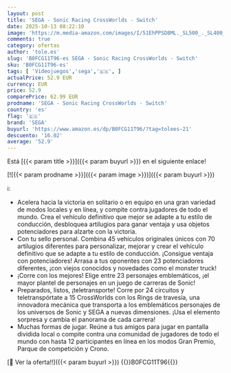 ```yaml
---
layout: post
title: 'SEGA - Sonic Racing CrossWorlds - Switch'
date: 2025-10-13 08:22:10
image: 'https://m.media-amazon.com/images/I/51EhPPSD8ML._SL500_._SL400_.jpg'
comments: true
category: ofertas
author: 'tole.es'
slug: 'B0FCG11T96-es SEGA - Sonic Racing CrossWorlds - Switch'
sku: 'B0FCG11T96-es'
tags: [ 'Videojuegos','sega','🇪🇸', ]
actualPrice: 52.9 EUR
currency: EUR
price: 52.9
comparePrice: 62.99 EUR
prodname: 'SEGA - Sonic Racing CrossWorlds - Switch'
country: 'es'
flag: '🇪🇸'
brand: 'SEGA'
buyurl: 'https://www.amazon.es/dp/B0FCG11T96/?tag=tolees-21'
descuento: '16.02'
average: '52.9'
---
```


Está [{{< param title >}}]({{< param buyurl >}}) en el siguiente enlace!

[![{{< param prodname >}}]({{< param image >}})]({{< param buyurl >}})

ℹ️:

- Acelera hacia la victoria en solitario o en equipo en una gran variedad de modos locales y en línea, y compite contra jugadores de todo el mundo. Crea el vehículo definitivo que mejor se adapte a tu estilo de conducción, desbloquea artilugios para ganar ventaja y usa objetos potenciadores para alzarte con la victoria.
- Con tu sello personal. Combina 45 vehículos originales únicos con 70 artilugios diferentes para personalizar, mejorar y crear el vehículo definitivo que se adapte a tu estilo de conducción. ¡Consigue ventaja con potenciadores! Arrasa a tus oponentes con 23 potenciadores diferentes, ¡con viejos conocidos y novedades como el monster truck!
- ¡Corre con los mejores! Elige entre 23 personajes emblemáticos, ¡el mayor plantel de personajes en un juego de carreras de Sonic!
- Preparados, listos, ¡teletransporte! Corre por 24 circuitos y teletranspórtate a 15 CrossWorlds con los Rings de travesía, una innovadora mecánica que transporta a los emblemáticos personajes de los universos de Sonic y SEGA a nuevas dimensiones. ¡Usa el elemento sorpresa y cambia el panorama de cada carrera!
- Muchas formas de jugar. Reúne a tus amigos para jugar en pantalla dividida local o compite contra una comunidad de jugadores de todo el mundo con hasta 12 participantes en línea en los modos Gran Premio, Parque de competición y Crono.

[🛒 Ver la oferta!!]({{< param buyurl >}})
{{<world>}}B0FCG11T96{{</world>}}
